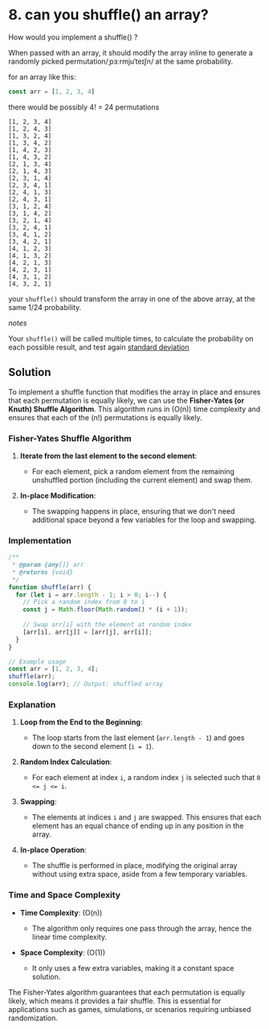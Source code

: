 # 8. can you shuffle() an array?

How would you implement a shuffle() ?

When passed with an array, it should modify the array inline to generate a randomly picked permutation/ˌpɜːrmjuˈteɪʃn/ at the same probability.

for an array like this:

```js
const arr = [1, 2, 3, 4]
```

there would be possibly 4! = 24 permutations

```
[1, 2, 3, 4]
[1, 2, 4, 3]
[1, 3, 2, 4]
[1, 3, 4, 2]
[1, 4, 2, 3]
[1, 4, 3, 2]
[2, 1, 3, 4]
[2, 1, 4, 3]
[2, 3, 1, 4]
[2, 3, 4, 1]
[2, 4, 1, 3]
[2, 4, 3, 1]
[3, 1, 2, 4]
[3, 1, 4, 2]
[3, 2, 1, 4]
[3, 2, 4, 1]
[3, 4, 1, 2]
[3, 4, 2, 1]
[4, 1, 2, 3]
[4, 1, 3, 2]
[4, 2, 1, 3]
[4, 2, 3, 1]
[4, 3, 1, 2]
[4, 3, 2, 1]
```

your `shuffle()` should transform the array in one of the above array, at the same 1/24 probability.

*notes*

Your `shuffle()` will be called multiple times, to calculate the probability on each possible result, and test again [standard deviation](https://simple.wikipedia.org/wiki/Standard_deviation)

## Solution

To implement a shuffle function that modifies the array in place and ensures that each permutation is equally likely, we can use the **Fisher-Yates (or Knuth) Shuffle Algorithm**. This algorithm runs in \(O(n)\) time complexity and ensures that each of the \(n!\) permutations is equally likely.

### Fisher-Yates Shuffle Algorithm

1. **Iterate from the last element to the second element**:
   - For each element, pick a random element from the remaining unshuffled portion (including the current element) and swap them.

2. **In-place Modification**:
   - The swapping happens in place, ensuring that we don't need additional space beyond a few variables for the loop and swapping.

### Implementation

```javascript
/**
 * @param {any[]} arr
 * @returns {void}
 */
function shuffle(arr) {
  for (let i = arr.length - 1; i > 0; i--) {
    // Pick a random index from 0 to i
    const j = Math.floor(Math.random() * (i + 1));
    
    // Swap arr[i] with the element at random index
    [arr[i], arr[j]] = [arr[j], arr[i]];
  }
}

// Example usage
const arr = [1, 2, 3, 4];
shuffle(arr);
console.log(arr); // Output: shuffled array
```

### Explanation

1. **Loop from the End to the Beginning**:
   - The loop starts from the last element (`arr.length - 1`) and goes down to the second element (`i = 1`).

2. **Random Index Calculation**:
   - For each element at index `i`, a random index `j` is selected such that `0 <= j <= i`.

3. **Swapping**:
   - The elements at indices `i` and `j` are swapped. This ensures that each element has an equal chance of ending up in any position in the array.

4. **In-place Operation**:
   - The shuffle is performed in place, modifying the original array without using extra space, aside from a few temporary variables.

### Time and Space Complexity

- **Time Complexity**: \(O(n)\)
  - The algorithm only requires one pass through the array, hence the linear time complexity.

- **Space Complexity**: \(O(1)\)
  - It only uses a few extra variables, making it a constant space solution.

The Fisher-Yates algorithm guarantees that each permutation is equally likely, which means it provides a fair shuffle. This is essential for applications such as games, simulations, or scenarios requiring unbiased randomization.

